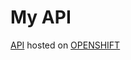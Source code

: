 My API
=============

[API](http://api-ntsh.rhcloud.com/) hosted on [OPENSHIFT](https://www.openshift.com/)
